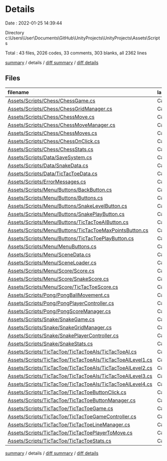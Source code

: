 # Details

Date : 2022-01-25 14:39:44

Directory c:\Users\User\Documents\GitHub\UnityProjects\UnityProjects\Assets\Scripts

Total : 43 files,  2026 codes, 33 comments, 303 blanks, all 2362 lines

[summary](results.md) / details / [diff summary](diff.md) / [diff details](diff-details.md)

## Files
| filename | language | code | comment | blank | total |
| :--- | :--- | ---: | ---: | ---: | ---: |
| [Assets/Scripts/Chess/ChessGame.cs](/Assets/Scripts/Chess/ChessGame.cs) | C# | 53 | 0 | 7 | 60 |
| [Assets/Scripts/Chess/ChessGridManager.cs](/Assets/Scripts/Chess/ChessGridManager.cs) | C# | 135 | 5 | 23 | 163 |
| [Assets/Scripts/Chess/ChessMove.cs](/Assets/Scripts/Chess/ChessMove.cs) | C# | 20 | 0 | 3 | 23 |
| [Assets/Scripts/Chess/ChessMoveManager.cs](/Assets/Scripts/Chess/ChessMoveManager.cs) | C# | 208 | 1 | 26 | 235 |
| [Assets/Scripts/Chess/ChessMoves.cs](/Assets/Scripts/Chess/ChessMoves.cs) | C# | 23 | 0 | 6 | 29 |
| [Assets/Scripts/Chess/ChessOnClick.cs](/Assets/Scripts/Chess/ChessOnClick.cs) | C# | 12 | 1 | 4 | 17 |
| [Assets/Scripts/Chess/ChessStats.cs](/Assets/Scripts/Chess/ChessStats.cs) | C# | 6 | 0 | 1 | 7 |
| [Assets/Scripts/Data/SaveSystem.cs](/Assets/Scripts/Data/SaveSystem.cs) | C# | 58 | 2 | 13 | 73 |
| [Assets/Scripts/Data/SnakeData.cs](/Assets/Scripts/Data/SnakeData.cs) | C# | 30 | 0 | 4 | 34 |
| [Assets/Scripts/Data/TicTacToeData.cs](/Assets/Scripts/Data/TicTacToeData.cs) | C# | 32 | 0 | 4 | 36 |
| [Assets/Scripts/ErrorMessages.cs](/Assets/Scripts/ErrorMessages.cs) | C# | 60 | 0 | 7 | 67 |
| [Assets/Scripts/Menu/Buttons/BackButton.cs](/Assets/Scripts/Menu/Buttons/BackButton.cs) | C# | 12 | 0 | 3 | 15 |
| [Assets/Scripts/Menu/Buttons/Buttons.cs](/Assets/Scripts/Menu/Buttons/Buttons.cs) | C# | 11 | 0 | 2 | 13 |
| [Assets/Scripts/Menu/Buttons/SnakeLevelButton.cs](/Assets/Scripts/Menu/Buttons/SnakeLevelButton.cs) | C# | 45 | 0 | 4 | 49 |
| [Assets/Scripts/Menu/Buttons/SnakePlayButton.cs](/Assets/Scripts/Menu/Buttons/SnakePlayButton.cs) | C# | 20 | 0 | 4 | 24 |
| [Assets/Scripts/Menu/Buttons/TicTacToeAIButton.cs](/Assets/Scripts/Menu/Buttons/TicTacToeAIButton.cs) | C# | 45 | 0 | 3 | 48 |
| [Assets/Scripts/Menu/Buttons/TicTacToeMaxPointsButton.cs](/Assets/Scripts/Menu/Buttons/TicTacToeMaxPointsButton.cs) | C# | 31 | 0 | 4 | 35 |
| [Assets/Scripts/Menu/Buttons/TicTacToePlayButton.cs](/Assets/Scripts/Menu/Buttons/TicTacToePlayButton.cs) | C# | 12 | 0 | 4 | 16 |
| [Assets/Scripts/Menu/MenuButtons.cs](/Assets/Scripts/Menu/MenuButtons.cs) | C# | 141 | 10 | 13 | 164 |
| [Assets/Scripts/Menu/SceneData.cs](/Assets/Scripts/Menu/SceneData.cs) | C# | 4 | 0 | 1 | 5 |
| [Assets/Scripts/Menu/SceneLoader.cs](/Assets/Scripts/Menu/SceneLoader.cs) | C# | 34 | 0 | 7 | 41 |
| [Assets/Scripts/Menu/Score/Score.cs](/Assets/Scripts/Menu/Score/Score.cs) | C# | 10 | 0 | 2 | 12 |
| [Assets/Scripts/Menu/Score/SnakeScore.cs](/Assets/Scripts/Menu/Score/SnakeScore.cs) | C# | 17 | 0 | 4 | 21 |
| [Assets/Scripts/Menu/Score/TicTacToeScore.cs](/Assets/Scripts/Menu/Score/TicTacToeScore.cs) | C# | 17 | 0 | 4 | 21 |
| [Assets/Scripts/Pong/PongBallMovement.cs](/Assets/Scripts/Pong/PongBallMovement.cs) | C# | 51 | 2 | 7 | 60 |
| [Assets/Scripts/Pong/PongPlayerController.cs](/Assets/Scripts/Pong/PongPlayerController.cs) | C# | 24 | 0 | 3 | 27 |
| [Assets/Scripts/Pong/PongScoreManager.cs](/Assets/Scripts/Pong/PongScoreManager.cs) | C# | 43 | 3 | 8 | 54 |
| [Assets/Scripts/Snake/SnakeGame.cs](/Assets/Scripts/Snake/SnakeGame.cs) | C# | 63 | 0 | 11 | 74 |
| [Assets/Scripts/Snake/SnakeGridManager.cs](/Assets/Scripts/Snake/SnakeGridManager.cs) | C# | 52 | 0 | 12 | 64 |
| [Assets/Scripts/Snake/SnakePlayerController.cs](/Assets/Scripts/Snake/SnakePlayerController.cs) | C# | 206 | 0 | 26 | 232 |
| [Assets/Scripts/Snake/SnakeStats.cs](/Assets/Scripts/Snake/SnakeStats.cs) | C# | 8 | 0 | 1 | 9 |
| [Assets/Scripts/TicTacToe/TicTacToeAIs/TicTacToeAI.cs](/Assets/Scripts/TicTacToe/TicTacToeAIs/TicTacToeAI.cs) | C# | 12 | 0 | 2 | 14 |
| [Assets/Scripts/TicTacToe/TicTacToeAIs/TicTacToeAILevel1.cs](/Assets/Scripts/TicTacToe/TicTacToeAIs/TicTacToeAILevel1.cs) | C# | 15 | 0 | 2 | 17 |
| [Assets/Scripts/TicTacToe/TicTacToeAIs/TicTacToeAILevel2.cs](/Assets/Scripts/TicTacToe/TicTacToeAIs/TicTacToeAILevel2.cs) | C# | 35 | 0 | 5 | 40 |
| [Assets/Scripts/TicTacToe/TicTacToeAIs/TicTacToeAILevel3.cs](/Assets/Scripts/TicTacToe/TicTacToeAIs/TicTacToeAILevel3.cs) | C# | 58 | 0 | 9 | 67 |
| [Assets/Scripts/TicTacToe/TicTacToeAIs/TicTacToeAILevel4.cs](/Assets/Scripts/TicTacToe/TicTacToeAIs/TicTacToeAILevel4.cs) | C# | 47 | 0 | 7 | 54 |
| [Assets/Scripts/TicTacToe/TicTacToeButtonClick.cs](/Assets/Scripts/TicTacToe/TicTacToeButtonClick.cs) | C# | 36 | 0 | 5 | 41 |
| [Assets/Scripts/TicTacToe/TicTacToeButtonManager.cs](/Assets/Scripts/TicTacToe/TicTacToeButtonManager.cs) | C# | 65 | 1 | 9 | 75 |
| [Assets/Scripts/TicTacToe/TicTacToeGame.cs](/Assets/Scripts/TicTacToe/TicTacToeGame.cs) | C# | 116 | 8 | 14 | 138 |
| [Assets/Scripts/TicTacToe/TicTacToeGameController.cs](/Assets/Scripts/TicTacToe/TicTacToeGameController.cs) | C# | 59 | 0 | 11 | 70 |
| [Assets/Scripts/TicTacToe/TicTacToeLineManager.cs](/Assets/Scripts/TicTacToe/TicTacToeLineManager.cs) | C# | 67 | 0 | 14 | 81 |
| [Assets/Scripts/TicTacToe/TicTacToePlayerToMove.cs](/Assets/Scripts/TicTacToe/TicTacToePlayerToMove.cs) | C# | 25 | 0 | 4 | 29 |
| [Assets/Scripts/TicTacToe/TicTacToeStats.cs](/Assets/Scripts/TicTacToe/TicTacToeStats.cs) | C# | 8 | 0 | 0 | 8 |

[summary](results.md) / details / [diff summary](diff.md) / [diff details](diff-details.md)